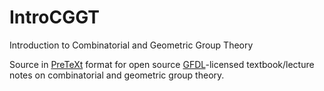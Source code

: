 # IntroCGGT
Introduction to Combinatorial and Geometric Group Theory

Source in [PreTeXt](http://mathbook.pugetsound.edu) format for open source [GFDL](https://www.gnu.org/copyleft/fdl.html)-licensed textbook/lecture notes on combinatorial and geometric group theory.
